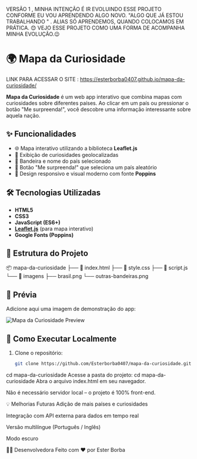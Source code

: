 VERSÃO 1 , MINHA INTENÇÃO É IR EVOLUINDO ESSE PROJETO CONFORME EU VOU APRENDENDO ALGO NOVO. "ALGO QUE JÁ ESTOU TRABALHANDO " . 
ALIAS SÓ APRENDEMOS, QUANDO COLOCAMOS EM PRÁTICA. 😊 
VEJO ESSE PROJETO COMO UMA FORMA DE ACOMPANHA MINHA EVOLUÇÃO.😉

# 🌍 Mapa da Curiosidade
LINK PARA ACESSAR O SITE :  https://esterborba0407.github.io/mapa-da-curiosidade/

**Mapa da Curiosidade** é um web app interativo que combina mapas com curiosidades sobre diferentes países. Ao clicar em um país ou pressionar o botão "Me surpreenda!", você descobre uma informação interessante sobre aquela nação.

## ✨ Funcionalidades

- 🌐 Mapa interativo utilizando a biblioteca **Leaflet.js**
- 📌 Exibição de curiosidades geolocalizadas
- 🚩 Bandeira e nome do país selecionado
- 🎲 Botão "Me surpreenda!" que seleciona um país aleatório
- 📱 Design responsivo e visual moderno com fonte **Poppins**

## 🛠️ Tecnologias Utilizadas

- **HTML5**  
- **CSS3**  
- **JavaScript (ES6+)**  
- **[Leaflet.js](https://leafletjs.com/)** (para mapa interativo)  
- **Google Fonts (Poppins)**

## 📁 Estrutura do Projeto
📦 mapa-da-curiosidade
├── 📄 index.html
├── 📄 style.css
├── 📄 script.js
└── 📁 imagens
├── brasil.png
└── outras-bandeiras.png

## 📸 Prévia

Adicione aqui uma imagem de demonstração do app:

![Mapa da Curiosidade Preview](imagens/preview.png)

## 🚀 Como Executar Localmente

1. Clone o repositório:
   ```bash
   git clone https://github.com/Esterborba0407/mapa-da-curiosidade.git
cd mapa-da-curiosidade
Acesse a pasta do projeto:
cd mapa-da-curiosidade
Abra o arquivo index.html em seu navegador.

Não é necessário servidor local – o projeto é 100% front-end.

💡 Melhorias Futuras
Adição de mais países e curiosidades

Integração com API externa para dados em tempo real

Versão multilíngue (Português / Inglês)

Modo escuro

🙋‍♀️ Desenvolvedora
Feito com ❤️ por Ester Borba

